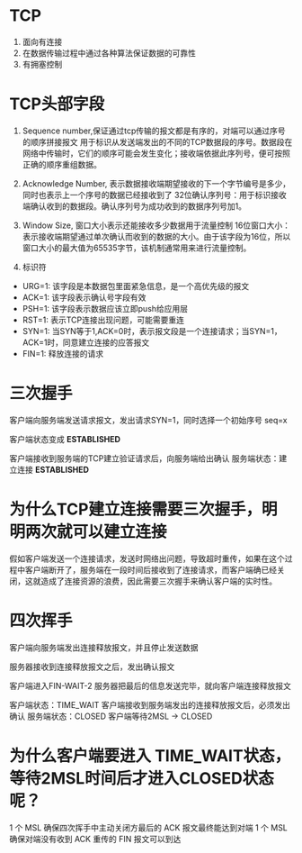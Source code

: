 # TCP
1. 面向有连接
2. 在数据传输过程中通过各种算法保证数据的可靠性
3. 有拥塞控制

# TCP头部字段
1. Sequence number,保证通过tcp传输的报文都是有序的，对端可以通过序号的顺序拼接报文
  用于标识从发送端发出的不同的TCP数据段的序号。数据段在网络中传输时，它们的顺序可能会发生变化；接收端依据此序列号，便可按照正确的顺序重组数据。

2. Acknowledge Number, 表示数据接收端期望接收的下一个字节编号是多少，同时也表示上一个序号的数据已经接收到了
  32位确认序列号：用于标识接收端确认收到的数据段。确认序列号为成功收到的数据序列号加1。

  
3. Window Size, 窗口大小表示还能接收多少数据用于流量控制
16位窗口大小：表示接收端期望通过单次确认而收到的数据的大小。由于该字段为16位，所以窗口大小的最大值为65535字节，该机制通常用来进行流量控制。

4. 标识符 
  - URG=1: 该字段是本数据包里面紧急信息，是一个高优先级的报文
  - ACK=1: 该字段表示确认号字段有效
  - PSH=1: 该字段表示数据应该立即push给应用层
  - RST=1: 表示TCP连接出现问题，可能需要重连
  - SYN=1: 当SYN等于1,ACK=0时，表示报文段是一个连接请求；当SYN=1，ACK=1时，同意建立连接的应答报文
  - FIN=1: 释放连接的请求 

# 三次握手
  <!-- SYN-SENT -->
  客户端向服务端发送请求报文，发出请求SYN=1，同时选择一个初始序号 seq=x 
  <!-- LISTEN -> SYNC-RCVD -->
  客户端状态变成 **ESTABLISHED** 
  <!-- 我就在这附近工作，住的也不远 -->
  客户端接收到服务端的TCP建立验证请求后，向服务端给出确认
  服务端状态：建立连接 **ESTABLISHED**

# 为什么TCP建立连接需要三次握手，明明两次就可以建立连接
假如客户端发送一个连接请求，发送时网络出问题，导致超时重传，如果在这个过程中客户端断开了，服务端在一段时间后接收到了连接请求，而客户端确已经关闭，这就造成了连接资源的浪费，因此需要三次握手来确认客户端的实时性。

# 四次挥手
客户端向服务端发出连接释放报文，并且停止发送数据

服务器接收到连接释放报文之后，发出确认报文

客户端进入FIN-WAIT-2 
服务器把最后的信息发送完毕，就向客户端连接释放报文

客户端状态：TIME_WAIT
客户端接收到服务端发出的连接释放报文后，必须发出确认
服务端状态：CLOSED
客户端等待2MSL -> CLOSED

# 为什么客户端要进入 TIME_WAIT状态，等待2MSL时间后才进入CLOSED状态呢？
1 个 MSL 确保四次挥手中主动关闭方最后的 ACK 报文最终能达到对端
1 个 MSL 确保对端没有收到 ACK 重传的 FIN 报文可以到达


